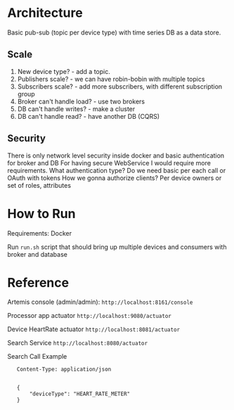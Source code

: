 # Architecture
Basic pub-sub (topic per device type) with time series DB as a data store.

## Scale
1. New device type? - add a topic.
2. Publishers scale? - we can have robin-bobin with multiple topics
3. Subscribers scale? - add more subscribers, with different subscription group
4. Broker can't handle load? - use two brokers  
5. DB can't handle writes? - make a cluster
6. DB can't handle read? - have another DB (CQRS)

## Security 
There is only network level security inside docker and basic authentication for broker and DB
For having secure WebService I would require more requirements.
What authentication type? Do we need basic per each call or OAuth with tokens
How we gonna authorize clients? Per device owners or set of roles, attributes

# How to Run
Requirements: Docker

Run ```run.sh``` script that should bring up multiple devices and consumers with broker and database


# Reference
Artemis console (admin/admin):
```http://localhost:8161/console```

Processor app actuator
```http://localhost:9080/actuator```

Device HeartRate actuator
```http://localhost:8081/actuator```

Search Service
```http://localhost:8080/actuator```

Search Call Example
```POST http://localhost:8080/api/v1/search
   Content-Type: application/json
   
   
   {
       "deviceType": "HEART_RATE_METER"
   }
   
```